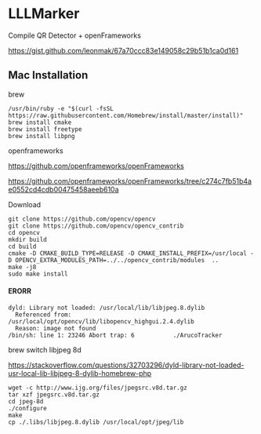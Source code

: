 # LLLMarker


Compile QR Detector + openFrameworks


https://gist.github.com/leonmak/67a70ccc83e149058c29b51b1ca0d161

## Mac Installation

brew
````
/usr/bin/ruby -e "$(curl -fsSL https://raw.githubusercontent.com/Homebrew/install/master/install)"
brew install cmake
brew install freetype
brew install libpng

````

openframeworks

https://github.com/openframeworks/openFrameworks

https://github.com/openframeworks/openFrameworks/tree/c274c7fb51b4ae0552cd4cdb00475458aeeb610a



Download

````
git clone https://github.com/opencv/opencv
git clone https://github.com/opencv/opencv_contrib
cd opencv
mkdir build
cd build
cmake -D CMAKE_BUILD_TYPE=RELEASE -D CMAKE_INSTALL_PREFIX=/usr/local -D OPENCV_EXTRA_MODULES_PATH=../../opencv_contrib/modules  ..
make -j8
sudo make install
````

#### ERORR

````
dyld: Library not loaded: /usr/local/lib/libjpeg.8.dylib
  Referenced from: /usr/local/opt/opencv/lib/libopencv_highgui.2.4.dylib
  Reason: image not found
/bin/sh: line 1: 23246 Abort trap: 6           ./ArucoTracker
````

brew switch libjpeg 8d

https://stackoverflow.com/questions/32703296/dyld-library-not-loaded-usr-local-lib-libjpeg-8-dylib-homebrew-php

````
wget -c http://www.ijg.org/files/jpegsrc.v8d.tar.gz
tar xzf jpegsrc.v8d.tar.gz
cd jpeg-8d
./configure
make
cp ./.libs/libjpeg.8.dylib /usr/local/opt/jpeg/lib
````

